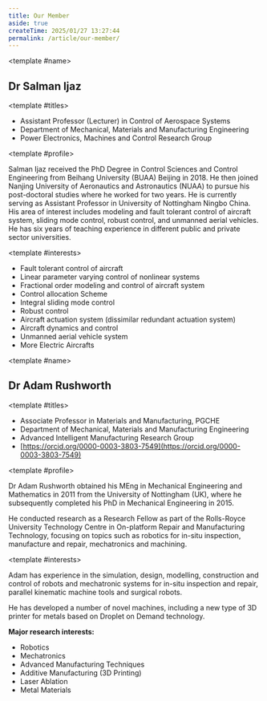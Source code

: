 ```yaml
---
title: Our Member
aside: true
createTime: 2025/01/27 13:27:44
permalink: /article/our-member/
---
```


<People img="/images/people/salman-ijaz.webp" email="salman.ijaz@nottingham.edu.cn">

<template #name>

## Dr Salman Ijaz

</template>

<template #titles>

- Assistant Professor (Lecturer) in Control of Aerospace Systems
- Department of Mechanical, Materials and Manufacturing Engineering
- Power Electronics, Machines and Control Research Group

</template>

<template #profile>

Salman Ijaz received the PhD Degree in Control Sciences and Control Engineering from Beihang University (BUAA) Beijing in 2018. He then joined Nanjing University of Aeronautics and Astronautics (NUAA) to pursue his post-doctoral studies where he worked for two years. He is currently serving as Assistant Professor in  University of Nottingham Ningbo China. His area of interest includes modeling and fault tolerant control of aircraft system, sliding mode control, robust control, and unmanned aerial vehicles. He has six years of teaching experience in different public and private sector universities.

</template>

<template #interests>

- Fault tolerant control of aircraft
- Linear parameter varying control of nonlinear systems
- Fractional order modeling and control of aircraft system
- Control allocation Scheme
- Integral sliding mode control
- Robust control
- Aircraft actuation system (dissimilar redundant actuation system)
- Aircraft dynamics and control
- Unmanned aerial vehicle system
- More Electric Aircrafts

</template>

</People>


<People img="/images/people/adam-rushworth.webp" email="Adam.Rushworth@nottingham.edu.cn">

<template #name>

## Dr Adam Rushworth

</template>

<template #titles>

- Associate Professor in Materials and Manufacturing, PGCHE
- Department of Mechanical, Materials and Manufacturing Engineering
- Advanced Intelligent Manufacturing Research Group
- [https://orcid.org/0000-0003-3803-7549](https://orcid.org/0000-0003-3803-7549)

</template>

<template #profile>

Dr Adam Rushworth obtained his MEng in Mechanical Engineering and Mathematics in 2011 from the University of Nottingham (UK), where he subsequently completed his PhD in Mechanical Engineering in 2015.

He conducted research as a Research Fellow as part of the Rolls-Royce University Technology Centre in On-platform Repair and Manufacturing Technology, focusing on topics such as robotics for in-situ inspection, manufacture and repair, mechatronics and machining.
</template>

<template #interests>

Adam has experience in the simulation, design, modelling, construction and control of robots and mechatronic systems for in-situ inspection and repair, parallel kinematic machine tools and surgical robots.


He has developed a number of novel machines, including a new type of 3D printer for metals based on Droplet on Demand technology.


**Major research interests:**
- Robotics
- Mechatronics 
- Advanced Manufacturing Techniques 
- Additive Manufacturing (3D Printing)
- Laser Ablation 
- Metal Materials

</template>

</People>